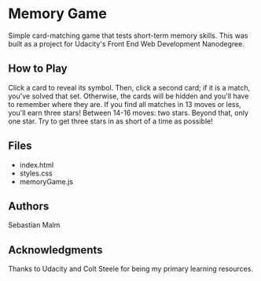 # Memory Game

Simple card-matching game that tests short-term memory skills. This was built
as a project for Udacity's Front End Web Development Nanodegree.

## How to Play

Click a card to reveal its symbol. Then, click a second card; if it is
a match, you've solved that set. Otherwise, the cards will be hidden and
you'll have to remember where they are. If you find all matches in 13 moves
or less, you'll earn three stars! Between 14-16 moves: two stars. Beyond that,
only one star. Try to get three stars in as short of a time as possible!

## Files

* index.html
* styles.css
* memoryGame.js

## Authors

Sebastian Malm

## Acknowledgments

Thanks to Udacity and Colt Steele for being my primary learning resources.
